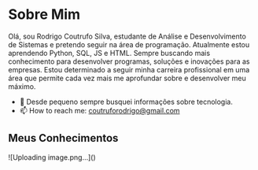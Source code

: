 <h1>Sobre Mim</h1>
<p>Olá, sou Rodrigo Coutrufo Silva, estudante de Análise e Desenvolvimento de Sistemas e pretendo seguir na área de programação. Atualmente estou aprendendo Python, SQL, JS e HTML. Sempre buscando mais conhecimento para desenvolver programas, soluções e inovações para as empresas. Estou determinado a seguir minha carreira profissional em uma área que permite cada vez mais me aprofundar sobre e desenvolver meu máximo.</p>

- 🔭 Desde pequeno sempre busquei informações sobre tecnologia.
- 📫 How to reach me: coutruforodrigo@gmail.com
  
<h2><b>Meus Conhecimentos</b></h2>
![Uploading image.png…]() 

